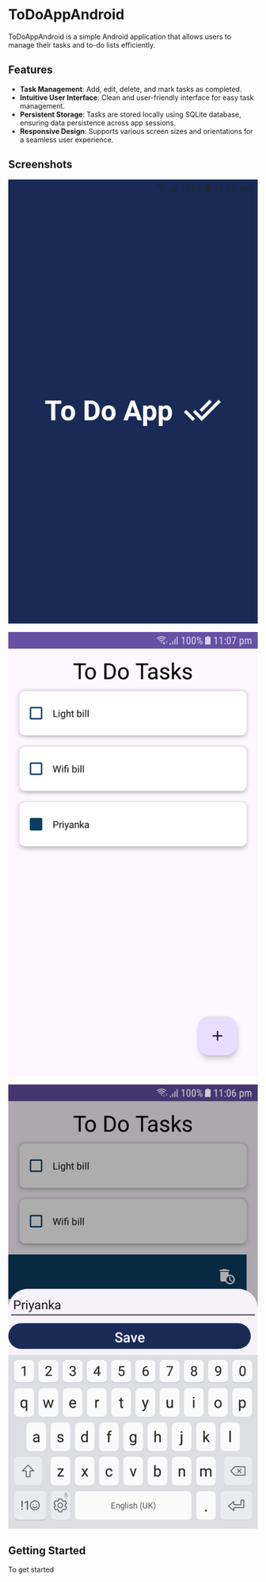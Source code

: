 # ToDoAppAndroid

ToDoAppAndroid is a simple Android application that allows users to manage their tasks and to-do lists efficiently.

## Features

- **Task Management**: Add, edit, delete, and mark tasks as completed.
- **Intuitive User Interface**: Clean and user-friendly interface for easy task management.
- **Persistent Storage**: Tasks are stored locally using SQLite database, ensuring data persistence across app sessions.
- **Responsive Design**: Supports various screen sizes and orientations for a seamless user experience.

## Screenshots


![img_2.png](img_2.png)


![img_1.png](img_1.png)


![img.png](img.png)


## Getting Started

To get started

